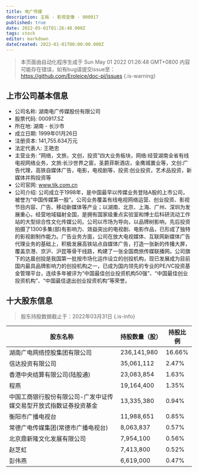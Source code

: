 ```yaml
---
title: 电广传媒
description: 主板 - 影视音像 - 000917
published: true
date: 2022-05-01T01:26:48.000Z
tags: stock
editor: markdown
dateCreated: 2022-01-01T00:00:00.000Z
---
```


> 本页面由自动化程序生成于 Sun May 01 2022 01:26:48 GMT+0800
> 内容可能存在错误，如有bug请提交issue至：https://github.com/Eroleice/doc-pi/issues
{.is-warning}

## 上市公司基本信息
- 公司名称: 湖南电广传媒股份有限公司
- 股票代码: 000917.SZ
- 所在地: 湖南 - 长沙市
- 成立日期: 1999年01月26日
- 注册资本: 141,755.634万元
- 法定代表人: 王艳忠
- 主营业务: “网络，文旅，文创，投资”四大业务板块，网络:经营湖南全省有线电视网络业务，文旅:长沙世界之窗，圣爵菲斯酒店，金鹰城置业等，文创:广告代理，高铁自媒体广告，电影，电视剧等，投资:创业投资，艺术品投资，新媒体并购投资等
- 公司官网: www.tik.com.cn
- 公司介绍: 公司成立于1998年，是中国最早以传媒业务登陆A股的上市公司，被誉为“中国传媒第一股”。公司业务覆盖有线电视网络运营、创业投资、影视节目内容、广告、移动新媒体等产业；以湖南、北京、上海、广州、深圳为发展重心，经营地域辐射全国，是拥有国家级重点实验室和博士后科研流动工作站的大型综合性文化传媒公司。公司以市场为导向，以品牌树影响，先后投资拍摄了1300多集(部)有影响力、效益突出的电视剧、电影作品，已形成了独特的影视剧制作能力。广告业务方面，公司在放大电视媒体、互联网新媒体广告代理业务的基础上，积极发展高铁站点自媒体广告，打造一张新的传播大屏，覆盖京港、京沪、沪昆等骨干线路，构建了一张全国商旅传媒联播网。公司旗下的达晨创投是我国第一批按市场化运作设立的创投机构，现已发展成为目前国内最具品牌影响力的创投机构之一，已成为国内领先的专业的PE/VC投资基金管理平台，连续多年被评为“中国最佳创业投资机构50强”、“中国最佳创业投资机构”、“中国最佳退出创业投资机构”等荣誉。


## 十大股东信息
> 股东持股数据截止于：2022年03月31日
{.is-info}

| 股东名称 | 持股数量（股） | 持股比例 |
| --- | --- | --- |
| 湖南广电网络控股集团有限公司 | 236,141,980 | 16.66% |
| 信达投资有限公司 | 35,061,112 | 2.47% |
| 香港中央结算有限公司(陆股通) | 23,083,854 | 1.63% |
| 程燕 | 19,164,400 | 1.35% |
| 中国工商银行股份有限公司-广发中证传媒交易型开放式指数证券投资基金 | 13,335,380 | 0.94% |
| 衡阳市广播电视台 | 11,988,651 | 0.85% |
| 常德广电传媒集团(常德市广播电视台) | 8,063,837 | 0.57% |
| 北京鼎新隆文化发展有限公司 | 7,954,100 | 0.56% |
| 赵芝虹 | 7,413,800 | 0.52% |
| 彭伟燕 | 6,619,000 | 0.47% |




